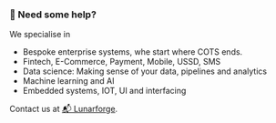 ### 🤝 Need some help?

We specialise in

- Bespoke enterprise systems, whe start where COTS ends.
- Fintech, E-Commerce, Payment, Mobile, USSD, SMS  
- Data science: Making sense of your data, pipelines and analytics
- Machine learning and AI
- Embedded systems, IOT, UI and interfacing

Contact us at [📬 Lunarforge](mailto:hannes@nbs.com.na).

<!--

**Here are some ideas to get you started:**

🙋‍♀️ A short introduction - what is your organization all about?
🌈 Contribution guidelines - how can the community get involved?
👩‍💻 Useful resources - where can the community find your docs? Is there anything else the community should know?
🍿 Fun facts - what does your team eat for breakfast?
🧙 Remember, you can do mighty things with the power of [Markdown](https://docs.github.com/github/writing-on-github/getting-started-with-writing-and-formatting-on-github/basic-writing-and-formatting-syntax)
-->
